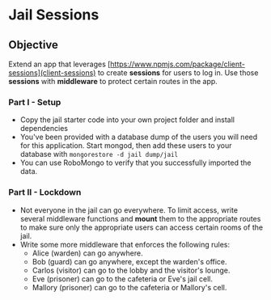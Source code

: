 # Jail Sessions

## Objective
Extend an app that leverages [https://www.npmjs.com/package/client-sessions](client-sessions) to create **sessions** for users to log in. Use those **sessions** with **middleware** to protect certain routes in the app.


### Part I - Setup
- Copy the jail starter code into your own project folder and install dependencies
- You've been provided with a database dump of the users you will need for this application. Start mongod, then add these users to your database with `mongorestore -d jail dump/jail`
- You can use RoboMongo to verify that you successfully imported the data.


### Part II - Lockdown
- Not everyone in the jail can go everywhere. To limit access, write several middleware functions and **mount** them to the appropriate routes to make sure only the appropriate users can access certain rooms of the jail.
- Write some more middleware that enforces the following rules:
    * Alice (warden) can go anywhere.
    * Bob (guard) can go anywhere, except the warden's office.
    * Carlos (visitor) can go to the lobby and the visitor's lounge.
    * Eve (prisoner) can go to the cafeteria or Eve's jail cell.
    * Mallory (prisoner) can go to the cafeteria or Mallory's cell.
